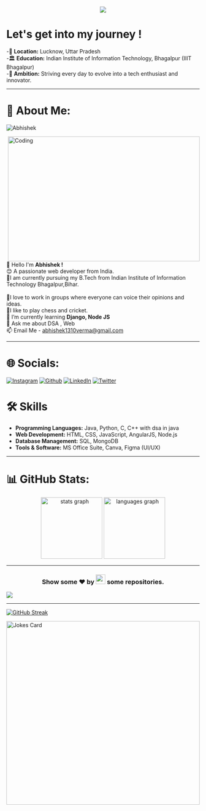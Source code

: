 <h1 align="center">
<img src="https://readme-typing-svg.demolab.com?font=Arial&weight=1000&size=60&pause=1000&color=41B06E&center=true&vCenter=true&random=true&width=600&height=130&lines=Hello+Everyone!%F0%9F%91%8B;I'm+Abhishek+Verma%F0%9F%A4%B5%E2%80%8D%E2%99%82%EF%B8%8F"/></h1>

# Let's get into my journey !


-📍 **Location:** Lucknow, Uttar Pradesh <br>
-🏛️ **Education:**  Indian Institute of Information Technology, Bhagalpur (IIIT Bhagalpur)<br>
-🚀 **Ambition:** Striving every day to evolve into a tech enthusiast and innovator.

---

# 💫 About Me:
<p align="left"> <img src="https://komarev.com/ghpvc/?username=Abhishek5165" alt="Abhishek" /> </p>
<img align="right" alt="Coding" width="500" height="325px" position="relative" top="100px" src="https://previews.123rf.com/images/peshkov/peshkov1908/peshkov190800349/129442355-hacker-at-desktop-using-laptop-with-creative-glowing-big-data-interface-malware-and-futuristic.jpg">
👋 Hello I'm <strong> Abhishek !</strong><br>😊 A passionate web developer from India.<br>📕I am currently pursuing my B.Tech from Indian Institute of Information Technology Bhagalpur,Bihar.<br><br>🤝I love to work in groups where everyone can voice their opinions and ideas.<br>
🏏I like to play chess and cricket.<br>🌱 I’m currently learning <strong> Django, Node JS </strong><br>💬 Ask me about DSA , Web<br>📫 Email Me - <a href="https://gmail.com">abhishek1310verma@gmail.com</a>

---

# 🌐 Socials:

[![Instagram](https://img.shields.io/badge/Instagram-%23E4405F.svg?logo=Instagram&logoColor=white)](https://www.instagram.com/abhishek_v13/)
[![Github](https://img.shields.io/badge/Github-%231DA1F2.svg?logo=github&logoColor=white)](https://github.com/Abhishek5165)
[![LinkedIn](https://img.shields.io/badge/LinkedIn-%230077B5.svg?logo=linkedin&logoColor=white)](https://www.linkedin.com/in/abhishek-verma-600899247/)
[![Twitter](https://img.shields.io/badge/Twitter-%231DA1F2.svg?logo=Twitter&logoColor=white)](https://twitter.com/Abhishek_13107)

# 🛠️ Skills

- **Programming Languages:** Java, Python, C, C++ with dsa in java
- **Web Development:** HTML, CSS, JavaScript, AngularJS, Node.js
- **Database Management:** SQL, MongoDB
- **Tools & Software:** MS Office Suite, Canva, Figma (UI/UX)
  
---

# 📊 GitHub Stats:

<div align="center">
  <img src="https://github-readme-stats.vercel.app/api?username=Abhishek5165&hide_title=false&hide_rank=false&show_icons=true&include_all_commits=true&count_private=true&disable_animations=false&theme=dracula&locale=en&hide_border=false" height="160" alt="stats graph"  />
  <img src="https://github-readme-stats.vercel.app/api/top-langs?username=Abhishek5165&locale=en&hide_title=false&layout=compact&card_width=320&langs_count=5&theme=dracula&hide_border=false" height="160" alt="languages graph"  />
</div>

---

<h3 align="center">Show some ❤ by <img src="https://imgur.com/o7ncZFp.jpg" height=25px width=25px> some repositories.</h3>

![](https://github.githubassets.com/images/modules/site/home/footer-illustration.svg)

---

[![GitHub Streak](https://streak-stats.demolab.com?user=Abhishek5165&theme=vue-dark&border_radius=5.1&card_width=1000)](https://git.io/streak-stats)

<img src="https://readme-jokes.vercel.app/api?hideBorder" width="100%" height="35%" alt="Jokes Card" />
